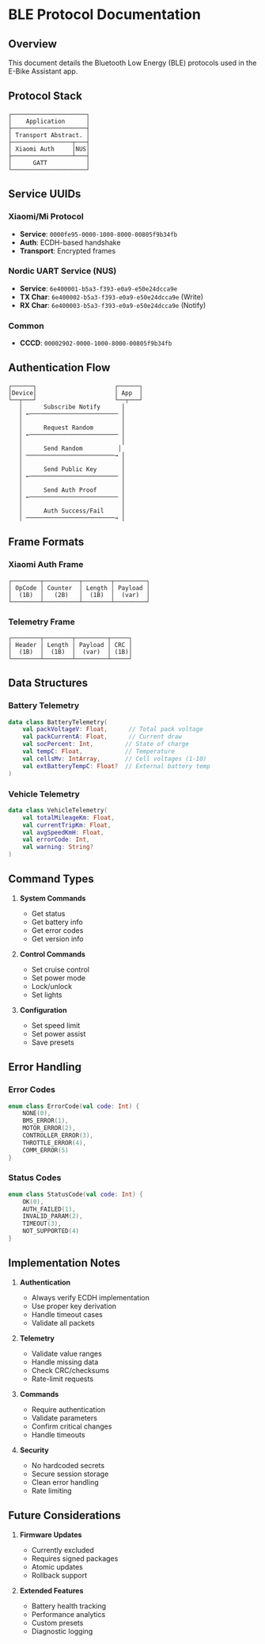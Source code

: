 # BLE Protocol Documentation

## Overview

This document details the Bluetooth Low Energy (BLE) protocols used in the E-Bike Assistant app.

## Protocol Stack

```
┌─────────────────────┐
│    Application      │
├─────────────────────┤
│ Transport Abstract. │
├─────────────────┬───┤
│ Xiaomi Auth     │NUS│
├─────────────────┴───┤
│      GATT           │
└─────────────────────┘
```

## Service UUIDs

### Xiaomi/Mi Protocol
- **Service**: `0000fe95-0000-1000-8000-00805f9b34fb`
- **Auth**: ECDH-based handshake
- **Transport**: Encrypted frames

### Nordic UART Service (NUS)
- **Service**: `6e400001-b5a3-f393-e0a9-e50e24dcca9e`
- **TX Char**: `6e400002-b5a3-f393-e0a9-e50e24dcca9e` (Write)
- **RX Char**: `6e400003-b5a3-f393-e0a9-e50e24dcca9e` (Notify)

### Common
- **CCCD**: `00002902-0000-1000-8000-00805f9b34fb`

## Authentication Flow

```
┌──────┐                      ┌──────┐
│Device│                      │ App  │
└──┬───┘                      └──┬───┘
   │      Subscribe Notify      │
   │ ←───────────────────────── │
   │                            │
   │      Request Random        │
   │ ←───────────────────────── │
   │                            │
   │      Send Random          │
   │ ─────────────────────────→ │
   │                            │
   │      Send Public Key       │
   │ ←───────────────────────── │
   │                            │
   │      Send Auth Proof       │
   │ ←───────────────────────── │
   │                            │
   │      Auth Success/Fail     │
   │ ─────────────────────────→ │
```

## Frame Formats

### Xiaomi Auth Frame
```
┌────────┬──────────┬────────┬─────────┐
│ OpCode │ Counter  │ Length │ Payload │
│  (1B)  │   (2B)   │  (1B)  │  (var)  │
└────────┴──────────┴────────┴─────────┘
```

### Telemetry Frame
```
┌────────┬────────┬─────────┬─────┐
│ Header │ Length │ Payload │ CRC │
│  (1B)  │  (1B)  │  (var)  │ (1B)│
└────────┴────────┴─────────┴─────┘
```

## Data Structures

### Battery Telemetry
```kotlin
data class BatteryTelemetry(
    val packVoltageV: Float,      // Total pack voltage
    val packCurrentA: Float,      // Current draw
    val socPercent: Int,         // State of charge
    val tempC: Float,            // Temperature
    val cellsMv: IntArray,       // Cell voltages (1-10)
    val extBatteryTempC: Float?  // External battery temp
)
```

### Vehicle Telemetry
```kotlin
data class VehicleTelemetry(
    val totalMileageKm: Float,
    val currentTripKm: Float,
    val avgSpeedKmH: Float,
    val errorCode: Int,
    val warning: String?
)
```

## Command Types

1. **System Commands**
   - Get status
   - Get battery info
   - Get error codes
   - Get version info

2. **Control Commands**
   - Set cruise control
   - Set power mode
   - Lock/unlock
   - Set lights

3. **Configuration**
   - Set speed limit
   - Set power assist
   - Save presets

## Error Handling

### Error Codes
```kotlin
enum class ErrorCode(val code: Int) {
    NONE(0),
    BMS_ERROR(1),
    MOTOR_ERROR(2),
    CONTROLLER_ERROR(3),
    THROTTLE_ERROR(4),
    COMM_ERROR(5)
}
```

### Status Codes
```kotlin
enum class StatusCode(val code: Int) {
    OK(0),
    AUTH_FAILED(1),
    INVALID_PARAM(2),
    TIMEOUT(3),
    NOT_SUPPORTED(4)
}
```

## Implementation Notes

1. **Authentication**
   - Always verify ECDH implementation
   - Use proper key derivation
   - Handle timeout cases
   - Validate all packets

2. **Telemetry**
   - Validate value ranges
   - Handle missing data
   - Check CRC/checksums
   - Rate-limit requests

3. **Commands**
   - Require authentication
   - Validate parameters
   - Confirm critical changes
   - Handle timeouts

4. **Security**
   - No hardcoded secrets
   - Secure session storage
   - Clean error handling
   - Rate limiting

## Future Considerations

1. **Firmware Updates**
   - Currently excluded
   - Requires signed packages
   - Atomic updates
   - Rollback support

2. **Extended Features**
   - Battery health tracking
   - Performance analytics
   - Custom presets
   - Diagnostic logging
